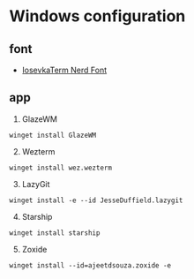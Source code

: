 # Windows configuration
## font
- [IosevkaTerm Nerd Font](https://github.com/ryanoasis/nerd-fonts/blob/master/patched-fonts/IosevkaTerm/IosevkaTermNerdFont-Regular.ttf)

## app

1. GlazeWM
```
winget install GlazeWM
```

2. Wezterm
```
winget install wez.wezterm
```

3. LazyGit
```
winget install -e --id JesseDuffield.lazygit
```

4. Starship
```
winget install starship
```

5. Zoxide
```
winget install --id=ajeetdsouza.zoxide -e
```
